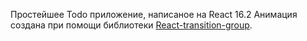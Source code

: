 Простейшее Todo приложение, написаное на React 16.2
Анимация создана при помощи библиотеки 
  [React-transition-group](https://github.com/reactjs/react-transition-group).